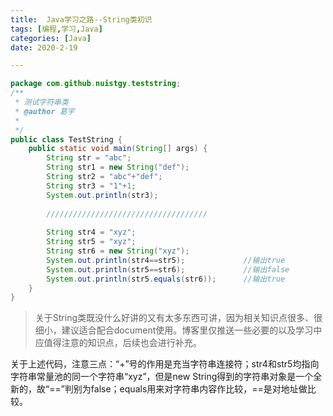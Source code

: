 ```yaml
---
title:  Java学习之路--String类初识
tags: [编程,学习,Java]
categories: [Java]
date: 2020-2-19

---
```

```java
package com.github.nuistgy.teststring;
/**
 * 测试字符串类
 * @author 葛宇
 *
 */
public class TestString {
	public static void main(String[] args) {
		String str = "abc";
		String str1 = new String("def");
		String str2 = "abc"+"def";
		String str3 = "1"+1;
		System.out.println(str3);
		
		////////////////////////////////////
		
		String str4 = "xyz";
		String str5 = "xyz";
		String str6 = new String("xyz");
		System.out.println(str4==str5);				//输出true
		System.out.println(str5==str6);				//输出false
		System.out.println(str5.equals(str6));		//输出true
	}
}

```
> 关于String类既没什么好讲的又有太多东西可讲，因为相关知识点很多、很细小，建议适合配合document使用。博客里仅推送一些必要的以及学习中应值得注意的知识点，后续也会进行补充。

关于上述代码，注意三点：“+”号的作用是充当字符串连接符；str4和str5均指向字符串常量池的同一个字符串“xyz”，但是new String得到的字符串对象是一个全新的，故“==”判别为false；equals用来对字符串内容作比较，==是对地址做比较。


